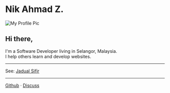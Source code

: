 # Nik Ahmad Z.

![My Profile Pic](https://avatars0.githubusercontent.com/u/7868782?v=4&s=160)

## Hi there,
I'm a Software Developer living in Selangor, Malaysia.  
I help others learn and develop websites.

---

See: [Jadual Sifir](https://nikahmadz.github.io/jadual-sifir/)

---

[Github][1] &middot; [Discuss][2]

[1]:https://github.com/nikahmadz "Open my Github Profile"
[2]:https://github.com/nikahmadz/nikahmadz.github.io/discussions
